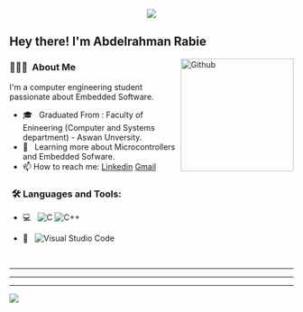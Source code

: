 
<p align="center"><img src="https://i.imgur.com/A6bWGFl.gif"/></p>

<h2> Hey there! I'm Abdelrahman Rabie</h2>

<img width="200" align="right" alt="Github" src="https://user-images.githubusercontent.com/48678280/88862734-4903af80-d201-11ea-968b-9c939d88a37c.gif" />


<h3> 👨🏻‍💻 &nbsp;About Me </h3>

I'm a computer engineering student passionate about Embedded Software.

- 🎓 &nbsp; Graduated From : Faculty of Enineering (Computer and Systems department) - Aswan Unversity.
- 🌱 &nbsp; Learning more about Microcontrollers and Embedded Sofware.
- 📫 How to reach me: [Linkedin](https://www.linkedin.com/in/abdelrahman-rabie-ahmed) [Gmail](https://www.abdelrahmanrabie00@gmail.com)

<h3>  &nbsp;🛠️ Languages and Tools:</h3>


- 💻 &nbsp;
![C](https://img.shields.io/badge/-C-black?style=flat-square&logo=c)
![C++](https://img.shields.io/badge/-C++-333333?style=flat&logo=C%2B%2B&logoColor=00599C)

- 🔧 &nbsp;
![Visual Studio Code](https://img.shields.io/badge/-Visual%20Studio%20Code-333333?style=flat&logo=visual-studio-code&logoColor=007ACC)


  
<br/>

---------------------------------------------------------------------------------------------------------------------------------------------------------------------------------


---------------------------------------------------------------------------------------------------------------------------------------------------------------------------------

---------------------------------------------------------------------------------------------------------------------------------------------------------------------------------
</p>
<img src="https://imgur.com/rilHVxA.png"/>
</p>
